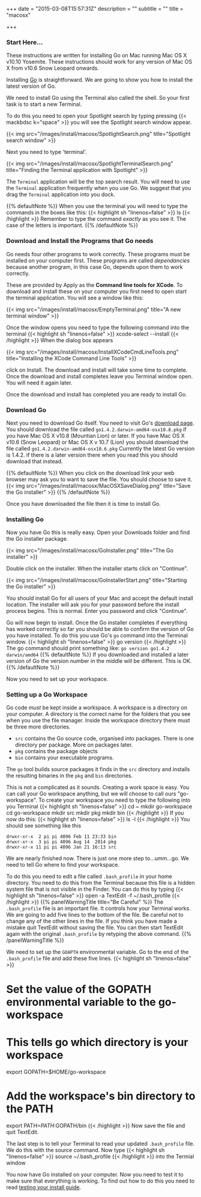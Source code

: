 +++
date = "2015-03-08T15:57:31Z"
description = ""
subtitle = ""
title = "macosx"

+++
### Start Here...
These instructions are written for installing Go on Mac running Mac OS X v10.10 Yosemite. These instructions should work for any version of Mac OS X from v10.6 Snow Leopard onwards.

Installing [Go](http://golang.org) is straightforward. We are going to show you how to install the latest version of Go.

We need to install Go using the Terminal also called the shell.
So your first task is to start a new Terminal.

To do this you need to open your Spotlight search by typing pressing {{< mackbdsc k="space" >}} you will see the Spotlight search window appear.

{{< img src="/images/install/macosx/SpotlightSearch.png" title="Spotlight search window" >}}

Next you need to type 'terminal'.

{{< img src="/images/install/macosx/SpotlightTerminalSearch.png" title="Finding the Terminal application with Spotlight" >}}

The `Terminal` application will be the top search result. You will need to use the `Terminal` application frequently when you use Go. We suggest that you drag the `Terminal` application into you dock.

{{% defaultNote %}}
When you use the terminal you will need to type the commands in the boxes like this:
{{< highlight  sh "linenos=false" >}}
ls
{{< /highlight >}}
Remember to type the command _exactly_ as you see it. The case of
the letters is important.
{{% /defaultNote %}}

### Download and Install the Programs that Go needs

Go needs four other programs to work correctly. These programs must be installed
on your computer first. These programs are called _dependancies_ because another
program, in this case Go, depends upon them to work correctly.

These are provided by Apply as the __Command line tools for XCode__.
To download and install these on your computer you first need to open start the terminal application. You will see a window like this:

{{< img src="/images/install/macosx/EmptyTerminal.png" title="A new terminal window" >}}

Once the window opens you need to type the following command into the terminal
{{< highlight  sh "linenos=false" >}}
xcode-select --install
{{< /highlight >}}
When the dialog box appears

{{< img src="/images/install/macosx/InstallXCodeCmdLineTools.png" title="Installing the XCode Command Line Tools" >}}

click on Install. The download and install will take some time to complete.
Once the download and install completes leave you Terminal window open. You
will need it again later.

Once the download and install has completed you are ready to install Go.

### Download Go

Next you need to download Go itself. You need to visit Go's [download page](https://golang.org/dl/).
You should download the file called `go1.4.2.darwin-amd64-osx10.8.pkg` if you have
Mac OS X v10.8 (Mountian Lion) or later. If you have Mac OS X v10.6 (Snow Leopard) or Mac OS X v 10.7 (Lion) you should download the file called `go1.4.2.darwin-amd64-osx10.6.pkg`
Currently the latest Go version is 1.4.2. if there is a later version there when
you read this you should download that instead.

{{% defaultNote %}}
When you click on the download link your web browser
may ask you to want to save the file. You should choose
to save it.
{{< img src="/images/install/macosx/MacOSXSaveDialog.png" title="Save the Go installer" >}}
{{% /defaultNote %}}

Once you have downloaded the file then it is time to install Go.

### Installing Go

Now you have Go this is really easy. Open your Downloads folder and find the
Go installer package.

{{< img src="/images/install/macosx/GoInstaller.png" title="The Go installer" >}}

Double click on the installer. When the installer starts click on "Continue".

{{< img src="/images/install/macosx/GoInstallerStart.png" title="Starting the Go installer" >}}

You should install Go for all users of your Mac and accept the default install location. The installer will ask you for your password before the install process begins. This is normal. Enter you password and click "Continue".

Go will now begin to install. Once the Go installer completes if everything has worked correctly so far you should be able to confirm the
version of Go you have installed. To do this you use Go's `go` command into the
Terminal window.
{{< highlight  sh "linenos=false" >}}
go version
{{< /highlight >}}
The go command should print something like:
`go version go1.4.2 darwin/amd64`
{{% defaultNote %}}
If you downloaded and installed a later version of Go the version number in
the middle will be different. This is OK.
{{% /defaultNote %}}

Now you need to set up your workspace.

### Setting up a Go Workspace

Go code _must_ be kept inside a workspace. A workspace is a directory
on your computer. A directory is the correct name for the folders that you see
when you use the file manager. Inside the workspace directory there must be
three more directories.

* `src` contains the Go source code, organised into packages. There is one
directory per package. More on packages later.
* `pkg` contains the package objects
* `bin` contains your executable programs.

The `go` tool builds source packages it finds in the `src` directory and
installs the resulting binaries in the `pkg` and `bin` directories.

This is not a complicated as it sounds. Creating a work space is easy. You can
call your Go workspace anything, but we will choose to call ours "go-workspace".
To create your workspace you need to type the following into you Terminal
{{< highlight  sh "linenos=false" >}}
cd ~
mkdir go-workspace
cd go-workspace
mkdir src
mkdir pkg
mkdir bin
{{< /highlight >}}
If you now do this:
{{< highlight  sh "linenos=false" >}}
ls -l
{{< /highlight >}}
You should see something like this
````
drwxr-xr-x  2 pi pi 4096 Feb 11 23:33 bin
drwxr-xr-x  3 pi pi 4096 Aug 14  2014 pkg
drwxr-xr-x 11 pi pi 4096 Jan 21 16:13 src
````
We are nearly finished now. There is just one more step to...umm...go. We need to tell
Go where to find your workspace.

To do this you need to edit
a file called `.bash_profile` in your home directory. You need to do this from the Terminal because this file is a hidden system file that is not visible in the Finder. You can do this by typing
{{< highlight  sh "linenos=false" >}}
open -a TextEdit -f ~/.bash_profile
{{< /highlight >}}
{{% panelWarningTitle title="Be Careful" %}}
The `.bash_profile` file is an important file. It controls how your Terminal works.
We are going to add five lines to the bottom of the file. Be careful not to
change any of the other lines in the file. If you think you have made a mistake
quit TextEdit without saving the file. You can then start TextEdit again with the
original `.bash_profile` by retyping the above command.
{{% /panelWarningTitle %}}

We need to set up the `GOAPTH` environmental variable. Go to the
end of the `.bash_profile` file and add these five lines.
{{< highlight  sh "linenos=false" >}}
# Set the value of the GOPATH environmental variable to the go-workspace
# This tells go which directory is your workspace
export GOPATH=$HOME/go-workspace
# Add the workspace's bin directory to the PATH
export PATH=$PATH:$GOPATH/bin
{{< /highlight >}}
Now save the file and quit TextEdit.

The last step is to tell your Terminal to read your updated `.bash_profile` file. We do this with the source command. Now type
{{< highlight  sh "linenos=false" >}}
source ~/.bash_profile
{{< /highlight >}}
into the Termial window

You now have Go installed on your computer. Now you need to test it to make
sure that everything is working. To find out how to do this you need to
read [testing your install guide](/install/testing-the-install/).
